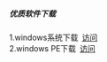 ##### 优质软件下载

1.windows系统下载&ensp;[访问](https://github.com/netlinkbuilder/storedownload/blob/cab55e8e7d0941771a9119d7479860891d0229f0/windows%E7%B3%BB%E7%BB%9F.md) <br />
2.windows PE下载&ensp;[访问](https://github.com/netlinkbuilder/storedownload/blob/5342aafc599f27b6e40f27539176189e16bc35d3/windowsPE.md)
